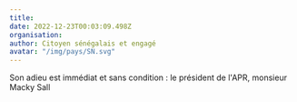 ```yaml
---
title: 
date: 2022-12-23T00:03:09.498Z
organisation: 
author: Citoyen sénégalais et engagé 
avatar: "/img/pays/SN.svg"
---
```


Son adieu est immédiat et sans condition : le président de l'APR, monsieur Macky Sall